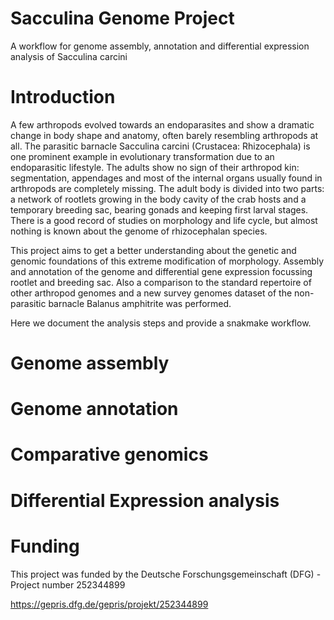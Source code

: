 # Sacculina Genome Project
A workflow for genome assembly, annotation and differential expression analysis of Sacculina carcini

# Introduction

A few arthropods evolved towards an endoparasites and show a dramatic change in body shape and anatomy, often barely resembling arthropods at all. The parasitic barnacle Sacculina carcini (Crustacea: Rhizocephala) is one prominent example in evolutionary transformation due to an endoparasitic lifestyle. The adults show no sign of their arthropod kin: segmentation, appendages and most of the internal organs usually found in arthropods are completely missing. The adult body is divided into two parts: a network of rootlets growing in the body cavity of the crab hosts and a temporary breeding sac, bearing gonads and keeping first larval stages. There is a good record of studies on morphology and life cycle, but almost nothing is known about the genome of rhizocephalan species. 

This project aims to get a better understanding about the genetic and genomic foundations of this extreme modification of morphology. Assembly and annotation of the genome and differential gene expression focussing rootlet and breeding sac. Also a comparison to the standard repertoire of other arthropod genomes and a new survey genomes dataset of the non-parasitic barnacle Balanus amphitrite was performed.

Here we document the analysis steps and provide a snakmake workflow.

# Genome assembly

# Genome annotation 

# Comparative genomics

# Differential Expression analysis

# Funding 
This project was funded by the Deutsche Forschungsgemeinschaft (DFG) - Project number 252344899

https://gepris.dfg.de/gepris/projekt/252344899



